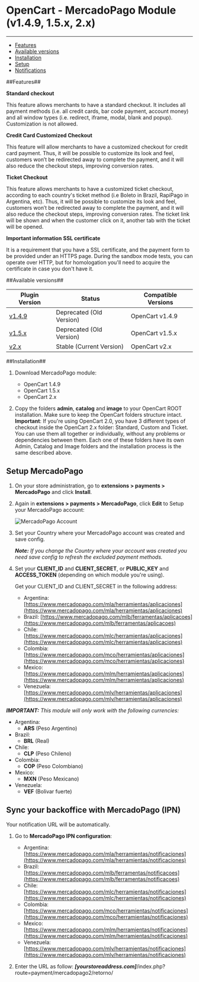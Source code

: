 # OpenCart - MercadoPago Module (v1.4.9, 1.5.x, 2.x)
---

* [Features](#features)
* [Available versions](#available_versions)
* [Installation](#installation)
* [Setup](#setup)
* [Notifications](#notifications)

<a name="features"></a>
##Features##

**Standard checkout**

This feature allows merchants to have a standard checkout. It includes all
payment methods (i.e. all credit cards, bar code payment, account money) and all window types (i.e. redirect, iframe, modal, blank and popup). Customization is not allowed.

**Credit Card Customized Checkout**

This feature will allow merchants to have a customized checkout for credit card
payment. Thus, it will be possible to customize its look and feel, customers won’t be redirected away to complete the payment, and it will also reduce the checkout steps, improving conversion rates.

**Ticket Checkout**

This feature allows merchants to have a customized ticket checkout, according to each country's ticket method (i.e Boleto in Brazil, RapiPago in Argentina, etc).  Thus, it will be possible to customize its look and feel, customers won’t be redirected away to complete the payment, and it will also reduce the checkout steps, improving conversion rates. The ticket link will be shown and when the customer click on it, another tab with the ticket will be opened.


**Important information**
**SSL certificate**

It is a requirement that you have a SSL certificate, and the payment form to be provided under an HTTPS page.
During the sandbox mode tests, you can operate over HTTP, but for homologation you'll need to acquire the certificate in case you don't have it.

<a name="available_versions"></a>
##Available versions##
<table>
  <thead>
    <tr>
      <th>Plugin Version</th>
      <th>Status</th>
      <th>Compatible Versions</th>
    </tr>
  <thead>
  <tbody>
    <tr>
      <td><a href="https://github.com/mercadopago/cart-opencart/tree/master/v1.4.9">v1.4.9</a></td>
      <td>Deprecated (Old Version)</td>
      <td>OpenCart v1.4.9</td>
    </tr>
    <tr>
      <td><a href="https://github.com/mercadopago/cart-opencart/tree/master/v1.5.x">v1.5.x</a></td>
      <td>Deprecated (Old Version)</td>
      <td>OpenCart v1.5.x</td>
    </tr>
    <tr>
      <td><a href="https://github.com/mercadopago/cart-opencart/tree/master/v2.x">v2.x</a></td>
      <td>Stable (Current Version)</td>
      <td>OpenCart v2.x</td>
     </tr>
  </tbody>
</table>

<a name="installation"></a>
##Installation##

1. Download MercadoPago module:
    * OpenCart 1.4.9
    * OpenCart 1.5.x
    * OpenCart 2.x

2. Copy the folders **admin**, **catalog** and **image** to your OpenCart ROOT installation. Make sure to keep the OpenCart folders structure intact.
**Important**: If you're using OpenCart 2.0, you have 3 different types of checkout inside the OpenCart 2.x folder: Standard, Custom and Ticket. You can use them all together or individually, without any problems or dependencies between them. Each one of these folders have its own Admin, Catalog and Image folders and the installation process is the same described above.

<a name="setup"></a>
## Setup MercadoPago

1. On your store administration, go to **extensions > payments > MercadoPago** and click **Install**.

2. Again in **extensions > payments > MercadoPago**, click **Edit** to Setup your MercadoPago account:

	![MercadoPago Account](https://raw.github.com/mercadopago/cart-opencart/master/README.img/MPAccount.png)

3. Set your Country where your MercadoPago account was created and save config.
	
	***Note:*** *If you change the Country where your account was created you need save config to refresh the excluded payment methods.*

4. Set your **CLIENT_ID** and **CLIENT_SECRET**, or **PUBLIC_KEY** and **ACCESS_TOKEN** (depending on which module you're using). 

	Get your CLIENT_ID and CLIENT_SECRET in the following address:
	* Argentina: [https://www.mercadopago.com/mla/herramientas/aplicaciones](https://www.mercadopago.com/mla/herramientas/aplicaciones)
	* Brazil: [https://www.mercadopago.com/mlb/ferramentas/aplicacoes](https://www.mercadopago.com/mlb/ferramentas/aplicacoes)
	* Chile: [https://www.mercadopago.com/mlc/herramientas/aplicaciones](https://www.mercadopago.com/mlc/herramientas/aplicaciones)
	* Colombia: [https://www.mercadopago.com/mco/herramientas/aplicaciones](https://www.mercadopago.com/mco/herramientas/aplicaciones)
	* Mexico: [https://www.mercadopago.com/mlm/herramientas/aplicaciones](https://www.mercadopago.com/mlm/herramientas/aplicaciones)
	* Venezuela: [https://www.mercadopago.com/mlv/herramientas/aplicaciones](https://www.mercadopago.com/mlv/herramientas/aplicaciones)

***IMPORTANT:*** *This module will only work with the following currencies:*

* Argentina:
	* **ARS** (Peso Argentino)
* Brazil:
	* **BRL** (Real)
* Chile:
	* **CLP** (Peso Chileno)
* Colombia:
	* **COP** (Peso Colombiano)
* Mexico:
	* **MXN** (Peso Mexicano)
* Venezuela:
	* **VEF** (Bolivar fuerte)

<a name="notifications"></a>
## Sync your backoffice with MercadoPago (IPN) 
Your notification URL will be automatically.
1. Go to **MercadoPago IPN configuration**:
	* Argentina: [https://www.mercadopago.com/mla/herramientas/notificaciones](https://www.mercadopago.com/mla/herramientas/notificaciones)
	* Brazil: [https://www.mercadopago.com/mlb/ferramentas/notificacoes](https://www.mercadopago.com/mlb/ferramentas/notificacoes)
	* Chile: [https://www.mercadopago.com/mlc/herramientas/notificaciones](https://www.mercadopago.com/mlc/herramientas/notificaciones)
	* Colombia: [https://www.mercadopago.com/mco/herramientas/notificaciones](https://www.mercadopago.com/mco/herramientas/notificaciones)
	* Mexico: [https://www.mercadopago.com/mlm/herramientas/notificaciones](https://www.mercadopago.com/mlm/herramientas/notificaciones)
	* Venezuela: [https://www.mercadopago.com/mlv/herramientas/notificaciones](https://www.mercadopago.com/mlv/herramientas/notificaciones)

2. Enter the URL as follow: ***[yourstoreaddress.com]***/index.php?route=payment/mercadopago2/retorno/
